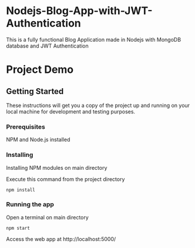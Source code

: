# Nodejs-Blog-App-with-JWT-Authentication
This is a fully functional Blog Application made in Nodejs with MongoDB database and JWT Authentication

# Project Demo

## Getting Started

These instructions will get you a copy of the project up and running on your local machine for development and testing purposes.

### Prerequisites

NPM and Node.js installed

### Installing

Installing NPM modules on main directory

Execute this command from the project directory

```
npm install
```

### Running the app

Open a terminal on main directory

```
npm start
```

Access the web app at http://localhost:5000/
